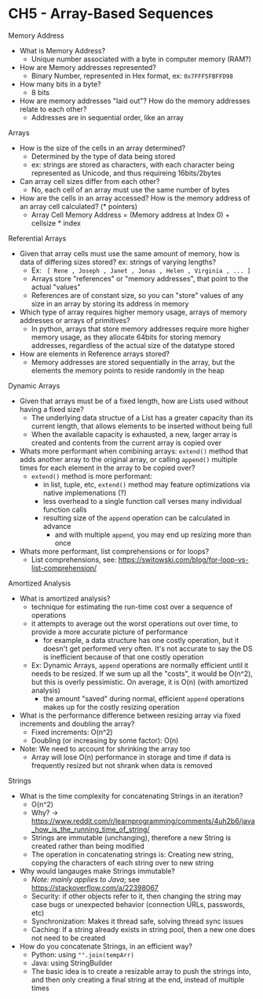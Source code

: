 # CH5 - Array-Based Sequences

Memory Address
- What is Memory Address?
  - Unique number associated with a byte in computer memory (RAM?)
- How are Memory addresses represented?
  - Binary Number, represented in Hex format, ex: `0x7FFF5FBFFD98`
- How many bits in a byte?
  - 8 bits
- How are memory addresses "laid out"? How do the memory addresses relate to each other?
  - Addresses are in sequential order, like an array

Arrays
- How is the size of the cells in an array determined?
  - Determined by the type of data being stored
  - ex: strings are stored as characters, with each character being represented as Unicode, and thus requireing 16bits/2bytes
- Can array cell sizes differ from each other?
  - No, each cell of an array must use the same number of bytes
- How are the cells in an array accessed? How is the memory address of an array cell calculated? (* pointers)
  - Array Cell Memory Address = (Memory address at Index 0) + cellsize * index

Referential Arrays
- Given that array cells must use the same amount of memory, how is data of differing sizes stored? ex: strings of varying lengths?
  - Ex: ` [ Rene , Joseph , Janet , Jonas , Helen , Virginia , ... ]`
  - Arrays store "references" or "memory addresses", that point to the actual "values"
  - References are of constant size, so you can "store" values of any size in an array by storing its address in memory
- Which type of array requires higher memory usage, arrays of memory addresses or arrays of primitives?
  - In python, arrays that store memory addresses require more higher memory usage, as they allocate 64bits for storing memory addresses, regardless of the actual size of the datatype stored
- How are elements in Reference arrays stored?
  - Memory addresses are stored sequentially in the array, but the elements the memory points to reside randomly in the heap

Dynamic Arrays
- Given that arrays must be of a fixed length, how are Lists used without having a fixed size?
  - The underlying data structue of a List has a greater capacity than its current length, that allows elements to be inserted without being full
  - When the available capacity is exhausted, a new, larger array is created and contents from the current array is copied over
- Whats more performant when combining arrays: `extend()` method that adds another array to the original array, or calling `append()` multiple times for each element in the array to be copied over?
  - `extend()` method is more performant:
    - in list, tuple, etc, `extend()` method may feature optimizations via native implemenations (?)
    - less overhead to a single function call verses many individual function calls
    - resulting size of the `append` operation can be calculated in advance
      - and with multiple `append`, you may end up resizing more than once
- Whats more performant, list comprehensions or for loops?
  - List comprehensions, see: https://switowski.com/blog/for-loop-vs-list-comprehension/

Amortized Analysis
- What is amortized analysis?
  - technique for estimating the run-time cost over a sequence of operations
  - it attempts to average out the worst operations out over time, to provide a more accurate picture of performance
    - for example, a data structure has one costly operation, but it doesn't get performed very often. It's not accurate to say the DS is inefficient because of that one costly operation
  - Ex: Dynamic Arrays, `append` operations are normally efficient until it needs to be resized. If we sum up all the "costs", it would be O(n^2), but this is overly pessimistic. On average, it is O(n) (with amortized analysis)
    - the amount "saved" during normal, efficient `append` operations makes up for the costly resizing operation
- What is the performance difference between resizing array via fixed increments and doubling the array?
  - Fixed increments: O(n^2)
  - Doubling (or increasing by some factor): O(n)
- Note: We need to account for shrinking the array too
  - Array will lose O(n) performance in storage and time if data is frequently resized but not shrank when data is removed

Strings
- What is the time complexity for concatenating Strings in an iteration?
  - O(n^2)
  - Why? -> https://www.reddit.com/r/learnprogramming/comments/4uh2b6/java_how_is_the_running_time_of_string/
  - Strings are immutable (unchanging), therefore a new String is created rather than being modified
  - The operation in concatenating strings is: Creating new string, copying the characters of each string over to new string
- Why would langauges make Strings immutable?
  - _Note: mainly applies to Java_; see https://stackoverflow.com/a/22398067
  - Security: if other objects refer to it, then changing the string may case bugs or unexpected behavior (connection URLs, passwords, etc)
  - Synchronization: Makes it thread safe, solving thread sync issues
  - Caching: If a string already exists in string pool, then a new one does not need to be created
- How do you concatenate Strings, in an efficient way?
  - Python: using `"".join(tempArr)`
  - Java: using StringBuilder
  - The basic idea is to create a resizable array to push the strings into, and then only creating a final string at the end, instead of multiple times
